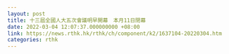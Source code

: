 ```yaml
---
layout: post
title: 十三屆全國人大五次會議明早開幕　本月11日閉幕
date: 2022-03-04 12:07:37.000000000 +08:00
link: https://news.rthk.hk/rthk/ch/component/k2/1637104-20220304.htm
categories: rthk
---
```



